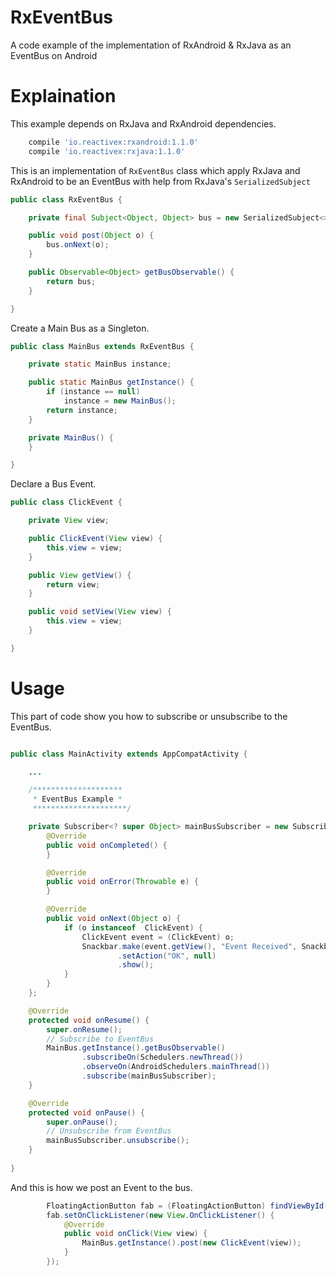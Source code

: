 # RxEventBus
A code example of the implementation of RxAndroid &amp; RxJava as an EventBus on Android

# Explaination

This example depends on RxJava and RxAndroid dependencies.

```sh
    compile 'io.reactivex:rxandroid:1.1.0'
    compile 'io.reactivex:rxjava:1.1.0'
```

This is an implementation of `RxEventBus` class which apply RxJava and RxAndroid to be an EventBus with help from RxJava's `SerializedSubject`

```java
public class RxEventBus {

    private final Subject<Object, Object> bus = new SerializedSubject<>(PublishSubject.create());

    public void post(Object o) {
        bus.onNext(o);
    }

    public Observable<Object> getBusObservable() {
        return bus;
    }

}
```

Create a Main Bus as a Singleton.

```java
public class MainBus extends RxEventBus {

    private static MainBus instance;

    public static MainBus getInstance() {
        if (instance == null)
            instance = new MainBus();
        return instance;
    }

    private MainBus() {
    }

}
```

Declare a Bus Event.

```java
public class ClickEvent {

    private View view;

    public ClickEvent(View view) {
        this.view = view;
    }

    public View getView() {
        return view;
    }

    public void setView(View view) {
        this.view = view;
    }

}
```

# Usage

This part of code show you how to subscribe or unsubscribe to the EventBus.

```java

public class MainActivity extends AppCompatActivity {

    ...

    /********************
     * EventBus Example *
     *********************/

    private Subscriber<? super Object> mainBusSubscriber = new Subscriber<Object>() {
        @Override
        public void onCompleted() {
        }

        @Override
        public void onError(Throwable e) {
        }

        @Override
        public void onNext(Object o) {
            if (o instanceof  ClickEvent) {
                ClickEvent event = (ClickEvent) o;
                Snackbar.make(event.getView(), "Event Received", Snackbar.LENGTH_LONG)
                        .setAction("OK", null)
                        .show();
            }
        }
    };

    @Override
    protected void onResume() {
        super.onResume();
        // Subscribe to EventBus
        MainBus.getInstance().getBusObservable()
                .subscribeOn(Schedulers.newThread())
                .observeOn(AndroidSchedulers.mainThread())
                .subscribe(mainBusSubscriber);
    }

    @Override
    protected void onPause() {
        super.onPause();
        // Unsubscribe from EventBus
        mainBusSubscriber.unsubscribe();
    }
    
}
```

And this is how we post an Event to the bus.

```java
        FloatingActionButton fab = (FloatingActionButton) findViewById(R.id.fab);
        fab.setOnClickListener(new View.OnClickListener() {
            @Override
            public void onClick(View view) {
                MainBus.getInstance().post(new ClickEvent(view));
            }
        });
```

